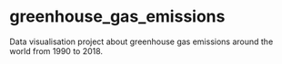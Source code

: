 # greenhouse_gas_emissions
Data visualisation project about greenhouse gas emissions around the world from 1990 to 2018.
